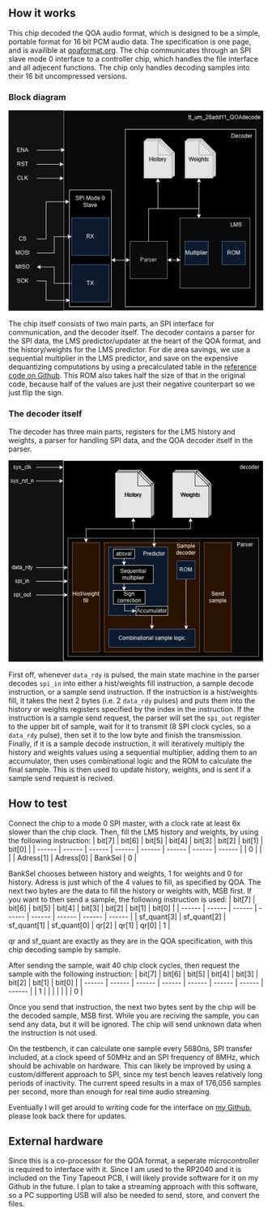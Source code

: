 <!---

This file is used to generate your project datasheet. Please fill in the information below and delete any unused
sections.

You can also include images in this folder and reference them in the markdown. Each image must be less than
512 kb in size, and the combined size of all images must be less than 1 MB.
-->

## How it works

This chip decoded the QOA audio format, which is designed to be a simple, portable format for 16 bit PCM audio data. The specification is one page, and is availible at [qoaformat.org](https://qoaformat.org/). The chip communicates through an SPI slave mode 0 interface to a controller chip, which handles the file interface and all adjecent functions. The chip only handles decoding samples into their 16 bit uncompressed versions. 

### Block diagram

![A diagram showing the internal structure of the chip](28add11_QOAdecode_whole.jpg)

The chip itself consists of two main parts, an SPI interface for communication, and the decoder itself. The decoder contains a parser for the SPI data, the LMS predictor/updater at the heart of the QOA format, and the history/weights for the LMS predictor. 
For die area savings, we use a sequential multiplier in the LMS predictor, and save on the expensive dequantizing computations by using a precalculated table in the [reference code on Github](https://github.com/phoboslab/qoa). This ROM also takes half the size of that in the original code, because half of the values are just their negative counterpart so we just flip the sign.

### The decoder itself

The decoder has three main parts, registers for the LMS history and weights, a parser for handling SPI data, and the QOA decoder itself in the parser.

![A block diagram of the decoder itself, showing the components and how they are linked](decoder.jpg)

First off, whenever `data_rdy` is pulsed, the main state machine in the parser decodes `spi_in` into either a hist/weights fill instruction, a sample decode instruction, or a sample send instruction.
If the instruction is a hist/weights fill, it takes the next 2 bytes (i.e. 2 `data_rdy` pulses) and puts them into the history or weights registers specified by the index in the instruction.
If the instruction is a sample send request, the parser will set the `spi_out` register to the upper bit of sample, wait for it to transmit (8 SPI clock cycles, so a `data_rdy` pulse), then set it to the low byte and finish the transmission.
Finally, if it is a sample decode instruction, it will iteratively multiply the history and weights values using a sequential multiplier, adding them to an accumulator, then uses combinational logic and the ROM to calculate the final sample. This is then used to update history, weights, and is sent if a sample send request is recived.

## How to test

Connect the chip to a mode 0 SPI master, with a clock rate at least 6x slower than the chip clock. Then, fill the LMS history and weights, by using the following instruction:
| bit[7] | bit[6] | bit[5] | bit[4] | bit[3] | bit[2] | bit[1] | bit[0] |
| ------ | ------ | ------ | ------ | ------ | ------ | ------ | ------ |
|   0   |      |      |      | Adress[1] | Adress[0] | BankSel |   0    |

BankSel chooses between history and weights, 1 for weights and 0 for history. Adress is just which of the 4 values to fill, as specified by QOA. The next two bytes are the data to fill the history or weights with, MSB first.
If you want to then send a sample, the following instruction is used:
| bit[7] | bit[6] | bit[5] | bit[4] | bit[3] | bit[2] | bit[1] | bit[0] |
| ------ | ------ | ------ | ------ | ------ | ------ | ------ | ------ |
| sf_quant[3] | sf_quant[2] | sf_quant[1] | sf_quant[0] | qr[2] | qr[1] | qr[0] |   1    |

qr and sf_quant are exactly as they are in the QOA specification, with this chip decoding sample by sample.

After sending the sample, wait 40 chip clock cycles, then request the sample with the following instruction:
| bit[7] | bit[6] | bit[5] | bit[4] | bit[3] | bit[2] | bit[1] | bit[0] |
| ------ | ------ | ------ | ------ | ------ | ------ | ------ | ------ |
|   1    |        |        |        |        |        |        |   0    |

Once you send that instruction, the next two bytes sent by the chip will be the decoded sample, MSB first.
While you are reciving the sample, you can send any data, but it will be ignored. The chip will send unknown data when the instruction is not used.

On the testbench, it can calculate one sample every 5680ns, SPI transfer included, at a clock speed of 50MHz and an SPI frequency of 8MHz, which should be achivable on hardware. This can likely be improved by using a custom/different approach to SPI, since my test bench leaves relatively long periods of inactivity. The current speed results in a max of 176,056 samples per second, more than enough for real time audio streaming. 

Eventually I will get arould to writing code for the interface on [my Github](https://github.com/28add11), please look back there for updates.

## External hardware

Since this is a co-processor for the QOA format, a seperate microcontroller is required to interface with it. Since I am used to the RP2040 and it is included on the Tiny Tapeout PCB, I will likely provide software for it on my Github in the future. I plan to take a streaming approach with this software, so a PC supporting USB will also be needed to send, store, and convert the files. 